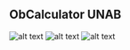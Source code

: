 ## ObCalculator UNAB
![alt text](http://github.com/DrKoi/obcalculator_unab/obcalculator/blob/main/p1.png?raw=true)
![alt text](http://github.com/DrKoi/obcalculator_unab/obcalculator/blob/main/p2.png?raw=true)
![alt text](http://github.com/DrKoi/obcalculator_unab/obcalculator/blob/main/p3.png?raw=true)
